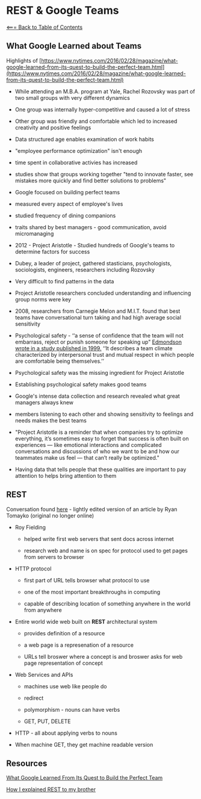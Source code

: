 # **REST & Google Teams**

[<=== Back to Table of Contents](https://peterjast.github.io/reading-notes/)

## **What Google Learned about Teams**

Highlights of [https://www.nytimes.com/2016/02/28/magazine/what-google-learned-from-its-quest-to-build-the-perfect-team.html](https://www.nytimes.com/2016/02/28/magazine/what-google-learned-from-its-quest-to-build-the-perfect-team.html)

* While attending an M.B.A. program at Yale, Rachel Rozovsky was part of two small groups with very different dynamics

* One group was internally hyper-competitive and caused a lot of stress

* Other group was friendly and comfortable which led to increased creativity and positive feelings

* Data structured age enables examination of work habits

* "employee performance optimization" isn't enough

* time spent in collaborative activies has increased

* studies show that groups working together "tend to innovate faster, see mistakes more quickly and find better solutions to problems"

* Google focused on building perfect teams

* measured every aspect of employee's lives

* studied frequency of dining companions

* traits shared by best managers - good communication, avoid micromanaging

* 2012 - Project Aristotle - Studied hundreds of Google's teams to determine factors for success

* Dubey, a leader of project, gathered stasticians, psychologists, sociologists, engineers, researchers including Rozovsky

* Very difficult to find patterns in the data

* Project Aristotle researchers concluded understanding and influencing group norms were key

* 2008, researchers from Carnegie Melon and M.I.T. found that best teams have conversational turn taking and had high average social sensitivity

* Psychological safety -  ‘‘a sense of confidence that the team will not embarrass, reject or punish someone for speaking up" [Edmondson wrote in a study published in 1999.](http://web.b.ebscohost.com/ehost/detail/detail?sid=e55fd191-97da-4b52-a54d-d1ae6abb0a6e%40sessionmgr111&vid=1&hid=115&bdata=JnNpdGU9ZWhvc3QtbGl2ZQ%3d%3d#AN=2003235&db=bth) ‘‘It describes a team climate characterized by interpersonal trust and mutual respect in which people are comfortable being themselves.’’

* Psychological safety was the missing ingredient for Project Aristotle

* Establishing psychological safety makes good teams

* Google's intense data collection and research revealed what great managers always knew

* members listening to each other and showing sensitivity to feelings and needs makes the best teams

* "Project Aristotle is a reminder that when companies try to optimize everything, it’s sometimes easy to forget that success is often built on experiences — like emotional interactions and complicated conversations and discussions of who we want to be and how our teammates make us feel — that can’t really be optimized."

* Having data that tells people that these qualities are important to pay attention to helps bring attention to them

## REST

Conversation found [here](https://gist.github.com/brookr/5977550) - lightly edited version of an article by Ryan Tomayko (original no longer online)

* Roy Fielding

  * helped write first web servers that sent docs across internet

  * research web and name is on spec for protocol used to get pages from servers to browser

* HTTP protocol

  * first part of URL tells browser what protocol to use

  * one of the most important breakthroughs in computing

  * capable of describing location of something anywhere in the world from anywhere

* Entire world wide web built on **REST** architectural system

  * provides definition of a resource

  * a web page is a represenation of a resource

  * URLs tell broswer where a concept is and broswer asks for web page representation of concept

* Web Services and APIs

  * machines use web like people do

  * redirect

  * polymorphism - nouns can have verbs

  * GET, PUT, DELETE

* HTTP - all about applying verbs to nouns

* When machine GET, they get machine readable version

## Resources

[What Google Learned From Its Quest to Build the Perfect Team](https://www.google.com/amp/mobile.nytimes.com/2016/02/28/magazine/what-google-learned-from-its-quest-to-build-the-perfect-team.amp.html)

[How I explained REST to my brother](https://gist.github.com/brookr/5977550)